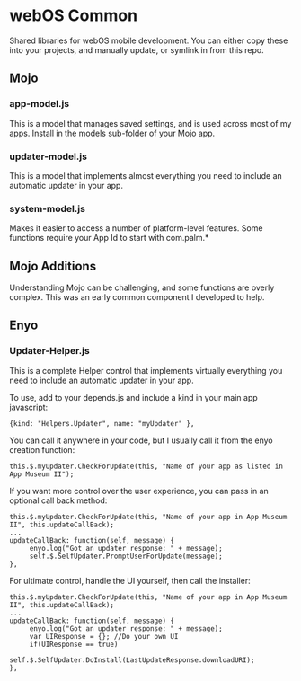 # webOS Common

Shared libraries for webOS mobile development. You can either copy these into your projects, and manually update, or symlink in from this repo.

## Mojo

### app-model.js

This is a model that manages saved settings, and is used across most of my apps. Install in the models sub-folder of your Mojo app.

### updater-model.js

This is a model that implements almost everything you need to include an automatic updater in your app.

### system-model.js

Makes it easier to access a number of platform-level features. Some functions require your App Id to start with com.palm.*

## Mojo Additions

Understanding Mojo can be challenging, and some functions are overly complex. This was an early common component I developed to help.

## Enyo

### Updater-Helper.js

This is a complete Helper control that implements virtually everything you need to include an automatic updater in your app.

To use, add to your depends.js and include a kind in your main app javascript:

```
{kind: "Helpers.Updater", name: "myUpdater" },
```

You can call it anywhere in your code, but I usually call it from the enyo creation function:

```
this.$.myUpdater.CheckForUpdate(this, "Name of your app as listed in App Museum II");
```

If you want more control over the user experience, you can pass in an optional call back method:

```
this.$.myUpdater.CheckForUpdate(this, "Name of your app in App Museum II", this.updateCallBack);
...
updateCallBack: function(self, message) {
     enyo.log("Got an updater response: " + message);
     self.$.SelfUpdater.PromptUserForUpdate(message);
},
```

For ultimate control, handle the UI yourself, then call the installer:

```
this.$.myUpdater.CheckForUpdate(this, "Name of your app in App Museum II", this.updateCallBack);
...
updateCallBack: function(self, message) {
     enyo.log("Got an updater response: " + message);
     var UIResponse = {}; //Do your own UI
     if(UIResponse == true)
          self.$.SelfUpdater.DoInstall(LastUpdateResponse.downloadURI);
},
```
